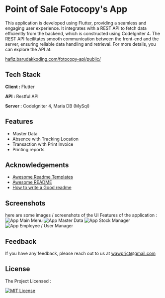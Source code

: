 
# Point of Sale Fotocopy's App

This application is developed using Flutter, providing a seamless and engaging user experience. It integrates with a REST API to fetch data efficiently from the backend, which is constructed using CodeIgniter 4. The REST API facilitates smooth communication between the front-end and the server, ensuring reliable data handling and retrieval. For more details, you can explore the API at:

[hafiz.barudakkoding.com/fotocopy-api/public/](https://hafiz.barudakkoding.com/fotocopy-api/public/produk)

## Tech Stack

**Client :** Flutter

**API :** Restful API

**Server :** CodeIgniter 4, Maria DB (MySql)


## Features

- Master Data
- Absence with Tracking Location
- Transaction with Print Invoice
- Printing reports


## Acknowledgements

 - [Awesome Readme Templates](https://awesomeopensource.com/project/elangosundar/awesome-README-templates)
 - [Awesome README](https://github.com/matiassingers/awesome-readme)
 - [How to write a Good readme](https://bulldogjob.com/news/449-how-to-write-a-good-readme-for-your-github-project)


## Screenshots
here are some images / screenshots of the UI Features of the application :
![App Main Menu](https://barudakkoding.com/barudakkoding.storage.com/repo/images/main-menu.jpeg)
![App Master Data](https://barudakkoding.com/barudakkoding.storage.com/repo/images/master-data.jpeg)
![App Stock Manager](https://barudakkoding.com/barudakkoding.storage.com/repo/images/stok-manager.jpeg)
![App Employee / User Manager](https://barudakkoding.com/barudakkoding.storage.com/repo/images/employee-manager.jpeg)
## Feedback

If you have any feedback, please reach out to us at wawprjct@gmail.com


## License

The Project Licensed : 

[![MIT License](https://img.shields.io/badge/License-MIT-green.svg)](https://github.com/mwahyudihd/fotocopy-app2/tree/master?tab=MIT-1-ov-file)
